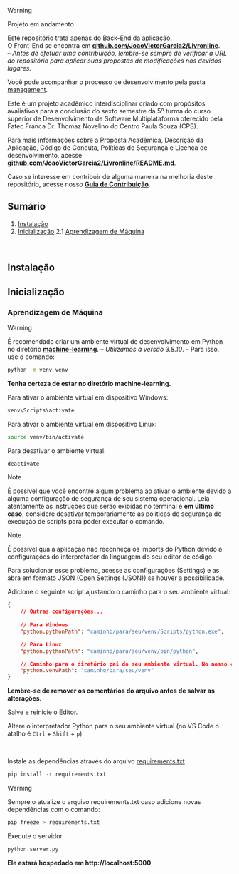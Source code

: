 > [!WARNING]
> Projeto em andamento
>
> Este repositório trata apenas do Back-End da aplicação. <br>
> O Front-End se encontra em **[github.com/JoaoVictorGarcia2/Livronline](https://github.com/JoaoVictorGarcia2/Livronline)**. <br>
> – _Antes de efetuar uma contribuição, lembre-se sempre de verificar a URL do repositório para aplicar suas propostas de modificações nos devidos lugares._
>
> Você pode acompanhar o processo de desenvolvimento pela pasta [management](https://github.com/JoaoVictorGarcia2/Livronline/tree/main/management).

Este é um projeto acadêmico interdisciplinar criado com propósitos avaliativos para a conclusão do sexto semestre da 5º turma do curso superior de Desenvolvimento de Software Multiplataforma oferecido pela Fatec Franca Dr. Thomaz Novelino do Centro Paula Souza (CPS).

Para mais informações sobre a Proposta Acadêmica, Descrição da Aplicação, Código de Conduta, Políticas de Segurança e Licença de desenvolvimento, acesse **[github.com/JoaoVictorGarcia2/Livronline/README.md](https://github.com/JoaoVictorGarcia2/Livronline?tab=readme-ov-file)**.

Caso se interesse em contribuir de alguma maneira na melhoria deste repositório, acesse nosso **[Guia de Contribuição](./.github/CONTRIBUTING.md)**.


## Sumário

1. [Instalação](#instalação)
2. [Inicialização](#inicialização)
    2.1 [Aprendizagem de Máquina](#aprendizagem-de-máquina)

<br>

## Instalação



## Inicialização

### Aprendizagem de Máquina

> [!WARNING]
> É recomendado criar um ambiente virtual de desenvolvimento em Python no diretório **[machine-learning](./machine-learning)**. – _Utilizamos a versão 3.8.10_. – Para isso, use o comando:
>
> ```bash
> python -m venv venv
> ```
>
> **Tenha certeza de estar no diretório machine-learning.**
>
> Para ativar o ambiente virtual em dispositivo Windows:
>
> ```ps1
> venv\Scripts\activate
> ```
>
> Para ativar o ambiente virtual em dispositivo Linux:
> 
> ```bash
> source venv/bin/activate
> ```
>
> Para desativar o ambiente virtual:
>
> ```bash
> deactivate
> ```
>
> > [!NOTE]
> > É possivel que você encontre algum problema ao ativar o ambiente devido a alguma configuração de segurança de seu sistema operacional. Leia atentamente as instruções que serão exibidas no terminal e **em último caso**, considere desativar temporariamente as políticas de segurança de execução de scripts para poder executar o comando.
>
> > [!NOTE]
> > É possível qua a aplicação não reconheça os imports do Python devido a configurações do interpretador da linguagem do seu editor de código.
> >
> > Para solucionar esse problema, acesse as configurações (Settings) e as abra em formato JSON (Open Settings (JSON)) se houver a possibilidade.
> >
> > Adicione o seguinte script ajustando o caminho para o seu ambiente virtual:
> >
> > ```json
> > {
> >     // Outras configurações...
> >   
> >     // Para Windows
> >     "python.pythonPath": "caminho/para/seu/venv/Scripts/python.exe",
> >
> >     // Para Linux
> >     "python.pythonPath": "caminho/para/seu/venv/bin/python",
> >
> >     // Caminho para o diretório pai do seu ambiente virtual. No nosso caso "machine-learning"
> >     "python.venvPath": "caminho/para/seu/venv"
> > }
> > ```
> > 
> > **Lembre-se de remover os comentários do arquivo antes de salvar as alterações.**
> >
> > Salve e reinicie o Editor.
> >
> > Altere o interpretador Python para o seu ambiente virtual (no VS Code o atalho é `Ctrl` + `Shift` + `p`).

<br>

Instale as dependências através do arquivo [requirements.txt](./machine-learning/requirements.txt)

```bash
pip install -r requirements.txt
```

> [!WARNING]
> Sempre o atualize o arquivo requirements.txt caso adicione novas dependências com o comando:
>
> ```bash
> pip freeze > requirements.txt
> ```

Execute o servidor

```bash
python server.py
```

**Ele estará hospedado em http://localhost:5000**